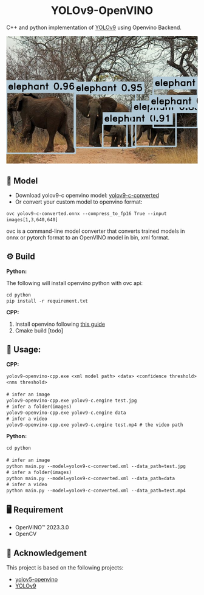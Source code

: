 <h1 align="center"><span>YOLOv9-OpenVINO</span></h1>

C++ and python implementation of [YOLOv9](https://github.com/WongKinYiu/yolov9) using Openvino Backend.

<p align="center" margin: 0 auto;>
  <img src="imgs/result.jpg"/>
</p>

## 🤖 Model

- Download yolov9-c openvino model: [yolov9-c-converted](https://drive.google.com/file/d/1eBs2zlPmPoa-K2N4enTG3srXmesKQyM9/view?usp=sharing)
- Or convert your custom model to openvino format:
``` shell
ovc yolov9-c-converted.onnx --compress_to_fp16 True --input images[1,3,640,640]
```
ovc is a command-line model converter that converts trained models in onnx or pytorch format to an OpenVINO model in bin, xml format.


## ⚙️ Build

**Python:**

The following will install openvino python with ovc api:

``` shell
cd python
pip install -r requirement.txt
```

**CPP:**

1. Install openvino following [this guide](https://docs.openvino.ai/2023.3/openvino_docs_install_guides_installing_openvino_from_archive_windows.html)
2. Cmake build [todo]

## 🚀 Usage:

**CPP:**
``` shell
yolov9-openvino-cpp.exe <xml model path> <data> <confidence threshold> <nms threshold>

# infer an image
yolov9-openvino-cpp.exe yolov9-c.engine test.jpg 
# infer a folder(images)
yolov9-openvino-cpp.exe yolov9-c.engine data
# infer a video
yolov9-openvino-cpp.exe yolov9-c.engine test.mp4 # the video path
```

**Python:**

``` shell
cd python

# infer an image
python main.py --model=yolov9-c-converted.xml --data_path=test.jpg
# infer a folder(images)
python main.py --model=yolov9-c-converted.xml --data_path=data
# infer a video
python main.py --model=yolov9-c-converted.xml --data_path=test.mp4
```

## 🖥️ Requirement

- OpenVINO™ 2023.3.0
- OpenCV

## 🔗 Acknowledgement
This project is based on the following projects:
- [yolov5-openvino](https://github.com/dacquaviva/yolov5-openvino-cpp-python)
- [YOLOv9](https://github.com/WongKinYiu/yolov9)
